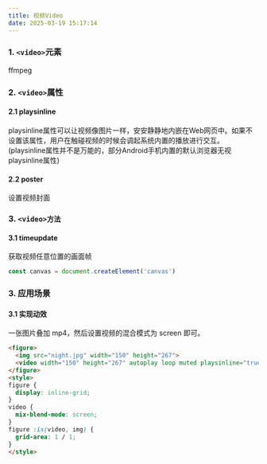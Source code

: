 ```yaml
---
title: 视频Video
date: 2025-03-19 15:17:14
---
```


### 1. `<video>`元素

ffmpeg

### 2. `<video>`属性
#### 2.1 playsinline
playsinline属性可以让视频像图片一样，安安静静地内嵌在Web网页中。如果不设置该属性，用户在触碰视频的时候会调起系统内置的播放进行交互。
(playsinline属性并不是万能的，部分Android手机内置的默认浏览器无视playsinline属性)

#### 2.2 poster
设置视频封面


### 3. `<video>方法`
#### 3.1 timeupdate
获取视频任意位置的画面帧
```js
const canvas = document.createElement('canvas')
```

### 3. 应用场景
#### 3.1 实现动效
一张图片叠加 mp4，然后设置视频的混合模式为 screen 即可。
```html
<figure>
  <img src="night.jpg" width="150" height="267">
  <video width="150" height="267" autoplay loop muted playsinline="true" src="fire.mp4"></video>
</figure>
<style>
figure {
  display: inline-grid;
}
video {
  mix-blend-mode: screen;
}
figure :is(video, img) {
  grid-area: 1 / 1;
}
</style>
```